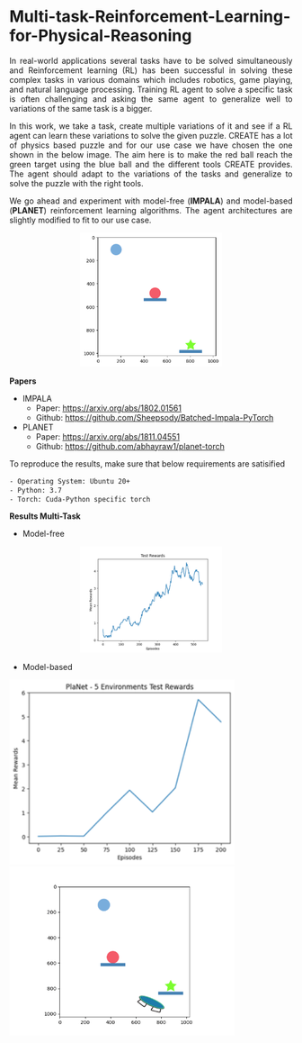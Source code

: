 # Multi-task-Reinforcement-Learning-for-Physical-Reasoning

<div align="justify">
In real-world applications several tasks have to be solved simultaneously and Reinforcement learning (RL) has been successful in solving these complex tasks in various domains which includes robotics, game playing, and natural language processing. Training RL agent to solve a specific task is often challenging and asking the same agent to generalize well to variations of the same task is a bigger.

In this work, we take a task, create multiple variations of it and see if a RL agent can learn these variations to solve the given puzzle. CREATE has a lot of physics based puzzle and for our use case we have chosen the one shown in the below image. The aim here is to make the red ball reach the green target using the blue ball and the different tools CREATE provides. The agent should adapt to the variations of the tasks and generalize to solve the puzzle with the right tools.

We go ahead and experiment with model-free (**IMPALA**) and model-based (**PLANET**) reinforcement learning algorithms. The agent architectures are slightly modified to fit to our use case.
</div>

<div align="center">
<img src = "images/objective.png" alt="Puzzle" width="50%" height="50%">
</div>

**Papers**
- IMPALA
    - Paper: https://arxiv.org/abs/1802.01561
    - Github: https://github.com/Sheepsody/Batched-Impala-PyTorch
- PLANET 
    - Paper: https://arxiv.org/abs/1811.04551
    - Github: https://github.com/abhayraw1/planet-torch

To reproduce the results, make sure that below requirements are satisified
```commandline
- Operating System: Ubuntu 20+
- Python: 3.7
- Torch: Cuda-Python specific torch
```

**Results Multi-Task**
- Model-free

<div align="center">
<img src = "images\impala_multi.png" alt="impala_multi" width="50%" height="50%">
</div>

- Model-based
<p float="left">
  <img src="images\planet_multi.png" alt="aa" width="400" />
  <img src="images\multi-env2.gif" alt="ab"width="400" /> 
</p>
